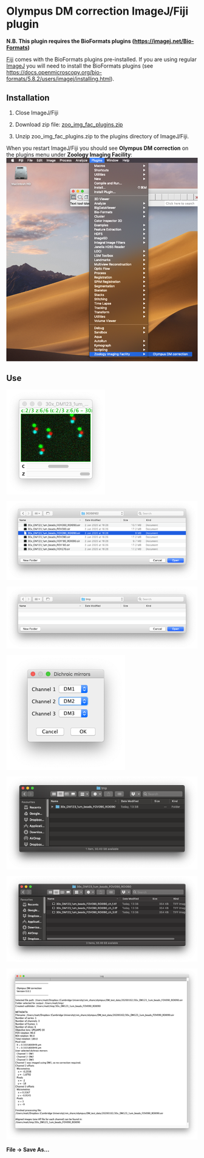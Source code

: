# Olympus DM correction ImageJ/Fiji plugin

**N.B. This plugin requires the BioFormats plugins (https://imagej.net/Bio-Formats)**

[Fiji](https://imagej.net/Fiji) comes with the BioFormats plugins pre-installed. If you are using regular [ImageJ](https://imagej.net) you will need to install the BioFormats plugins (see https://docs.openmicroscopy.org/bio-formats/5.8.2/users/imagej/installing.html).

## Installation
1. Close ImageJ/Fiji

2. Download zip file: [zoo_img_fac_plugins.zip](https://github.com/WaylandM/dichroic-mirror-offsets/blob/master/fiji_plugins/zoo_img_fac_plugins.zip?raw=true)

3. Unzip zoo_img_fac_plugins.zip to the plugins directory of ImageJ/Fiji.

When you restart ImageJ/Fiji you should see **Olympus DM correction** on the plugins menu under **Zoology Imaging Facility**:
![screenshot of plugins menu](img/plugin_menu_item.png)

## Use

![misaligned channels](img/misaligned_channels.png)

![choose olympus image file dialog](img/choose_olympus_oir_file.png)

![choose output folder dialog](img/choose_output_folder.png)

![match channel to DM dialog](img/match_channel_to_DM.png)

![output folder](img/output_folder.png)

![new image files created](img/files_created.png)

![log](img/log.png)

**File -> Save As...**
